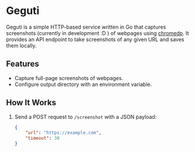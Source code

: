 # Geguti

Geguti is a simple HTTP-based service written in Go that captures screenshots (currently in development :D ) of webpages using [chromedp](https://github.com/chromedp/chromedp). 
It provides an API endpoint to take screenshots of any given URL and saves them locally.

## Features

- Capture full-page screenshots of webpages.
- Configure output directory with an environment variable.


## How It Works

1. Send a POST request to `/screenshot` with a JSON payload:
   ```json
   {
       "url": "https://example.com",
       "timeout": 30
   }


